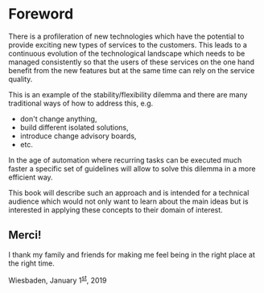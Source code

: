 # Foreword

There is a profileration of new technologies which have the potential to provide exciting new types of services to the customers. This leads to a continuous evolution of the technological landscape which needs to be managed consistently so that the users of these services on the one hand benefit from the new features but at the same time can rely on the service quality.

This is an example of the stability/flexibility dilemma and there are many traditional ways of how to address this, e.g.

- don't change anything,
- build different isolated solutions,
- introduce change advisory boards,
- etc.

In the age of automation where recurring tasks can be executed much faster a specific set of guidelines will allow to solve this dilemma in a more efficient way.

This book will describe such an approach and is intended for a technical audience which would not only want to learn about the main ideas but is interested in applying these concepts to their domain of interest.

Merci!
------

I thank my family and friends for making me feel being in the right place at the right time.

Wiesbaden, January 1<sup><u>st</u></sup>, 2019
